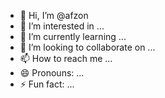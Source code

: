- 👋 Hi, I’m @afzon
- 👀 I’m interested in ...
- 🌱 I’m currently learning ...
- 💞️ I’m looking to collaborate on ...
- 📫 How to reach me ...
- 😄 Pronouns: ...
- ⚡ Fun fact: ...

<!---
afzon/afzon is a ✨ special ✨ repository because its `README.md` (this file) appears on your GitHub profile.
You can click the Preview link to take a look at your changes.
--->

